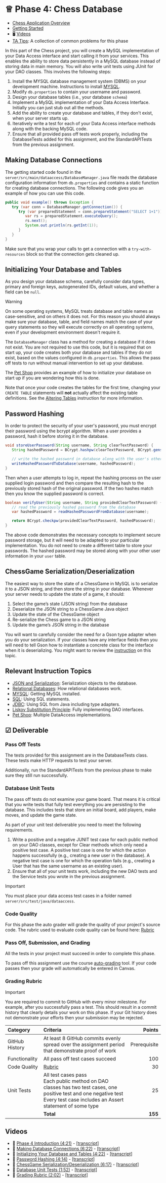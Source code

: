 # ♕ Phase 4: Chess Database

- [Chess Application Overview](../chess.md)
- [Getting Started](getting-started.md)
- 🖥️ [Videos](#videos)
- [TA Tips](../../instruction/chess-tips/chess-tips.md#phase-4---database): A collection of common problems for this phase

In this part of the Chess project, you will create a MySQL implementation of your Data Access interface and start calling it from your services. This enables the ability to store data persistently in a MySQL database instead of storing data in main memory. You will also write unit tests using JUnit for your DAO classes. This involves the following steps:

1. Install the MYSQL database management system (DBMS) on your development machine. Instructions to install [MYSQL](../../instruction/mysql/mysql.md).
1. Modify `db.properties` to contain your username and password.
1. Design your database tables (i.e., your database `schema`)
1. Implement a MySQL implementation of your Data Access Interface. Initially you can just stub out all the methods.
1. Add the ability to create your database and tables, if they don't exist, when your server starts up.
1. Iteratively write a test for each of your Data Access interface methods along with the backing MySQL code.
1. Ensure that all provided pass off tests work properly, including the DatabaseTests added for this assignment, and the StandardAPITests from the previous assignment.

## Making Database Connections

The getting started code found in the `server/src/main/dataaccess/DatabaseManager.java` file reads the database configuration information from `db.properties` and contains a static function for creating database connections. The following code gives you an example of how you can use this code.

```java
public void example() throws Exception {
   try (var conn = DatabaseManager.getConnection()) {
      try (var preparedStatement = conn.prepareStatement("SELECT 1+1")) {
         var rs = preparedStatement.executeQuery();
         rs.next();
         System.out.println(rs.getInt(1));
      }
   }
}
```

Make sure that you wrap your calls to get a connection with a `try-with-resources` block so that the connection gets cleaned up.

## Initializing Your Database and Tables

As you design your database schema, carefully consider data types, primary and foreign keys, autogenerated IDs, default values, and whether a field can be `null`.

> [!WARNING]
>
> On some operating systems, MySQL treats database and table names as case-sensitive, and on others it does not. For this reason you should always make sure your database, table, and field names match the case of your query statements so they will execute correctly on all operating systems, even if your development environment doesn't require it.

The `DatabaseManager` class has a method for creating a database if it does not exist. You are not required to use this code, but it is required that on start up, your code creates both your database and tables if they do not exist, based on the values configured in `db.properties`. This allows the pass off tests to run without manual intervention to set up your database.

The [Pet Shop](../../petshop/server/src/main/dataaccess/MySqlDataAccess.java) provides an example of how to initialize your database on start up if you are wondering how this is done.

Note that once your code creates the tables for the first time, changing your `CREATE TABLE` statements will **not** actually affect the existing table definitions. See the [Altering Tables](../../instruction/db-sql/db-sql.md#altering-tables) instruction for more information.

## Password Hashing

In order to protect the security of your user's password, you must encrypt their password using the bcrypt algorithm. When a user provides a password, hash it before storing it in the database.

```java
void storeUserPassword(String username, String clearTextPassword) {
   String hashedPassword = BCrypt.hashpw(clearTextPassword, BCrypt.gensalt());

   // write the hashed password in database along with the user's other information
   writeHashedPasswordToDatabase(username, hashedPassword);
}
```

Then when a user attempts to log in, repeat the hashing process on the user supplied login password and then compare the resulting hash to the previously stored hash of the original password. If the two hashes match then you know the supplied password is correct.

```java
boolean verifyUser(String username, String providedClearTextPassword) {
   // read the previously hashed password from the database
   var hashedPassword = readHashedPasswordFromDatabase(username);

   return BCrypt.checkpw(providedClearTextPassword, hashedPassword);
}
```

The above code demonstrates the necessary concepts to implement secure password storage, but it will need to be adapted to your particular implementation. You do not need to create a different table to store your passwords. The hashed password may be stored along with your other user information in your `user` table.

## ChessGame Serialization/Deserialization

The easiest way to store the state of a ChessGame in MySQL is to serialize it to a JSON string, and then store the string in your database. Whenever your server needs to update the state of a game, it should:

1. Select the game’s state (JSON string) from the database
2. Deserialize the JSON string to a ChessGame Java object
3. Update the state of the ChessGame object
4. Re-serialize the Chess game to a JSON string
5. Update the game’s JSON string in the database

You will want to carefully consider the need for a Gson type adapter when you do your serialization. If your classes have any interface fields then you will need to tell Gson how to instantiate a concrete class for the interface when it is deserializing. You might want to review the [instruction](../../instruction/db-jdbc/db-jdbc.md) on this topic.

## Relevant Instruction Topics

- [JSON and Serialization](../../instruction/json/json.md): Serialization objects to the database.
- [Relational Databases](../../instruction/db-model/db-model.md): How relational databases work.
- [MYSQL](../../instruction/mysql/mysql.md): Getting MySQL installed.
- [SQL](../../instruction/db-sql/db-sql.md): Using SQL statements.
- [JDBC](../../instruction/db-jdbc/db-jdbc.md): Using SQL from Java including type adapters.
- [Liskov Substitution Principle](../../instruction/design-principles/design-principles.md#liskov-substitution-principle): Fully implementing DAO interfaces.
- [Pet Shop](../../petshop/petshop.md): Multiple DataAccess implementations.

## ☑ Deliverable

### Pass Off Tests

The tests provided for this assignment are in the DatabaseTests class. These tests make HTTP requests to test your server.

Additionally, run the StandardAPITests from the previous phase to make sure they still run successfully.

### Database Unit Tests

The pass off tests do not examine your game board. That means it is critical that you write tests that fully test everything you are persisting to the database. This includes tests that store an initial board, add players, make moves, and update the game state.

As part of your unit test deliverable you need to meet the following requirements.

1. Write a positive and a negative JUNIT test case for each public method on your DAO classes, except for Clear methods which only need a positive test case. A positive test case is one for which the action happens successfully (e.g., creating a new user in the database). A negative test case is one for which the operation fails (e.g., creating a User that has the same username as an existing user).
1. Ensure that all of your unit tests work, including the new DAO tests and the Service tests you wrote in the previous assignment.

> [!IMPORTANT]
>
> You must place your data access test cases in a folder named `server/src/test/java/dataaccess`.

### Code Quality

For this phase the auto grader will grade the quality of your project's source code. The rubric used to evaluate code quality can be found here: [Rubric](../code-quality-rubric.md)

### Pass Off, Submission, and Grading

All the tests in your project must succeed in order to complete this phase.

To pass off this assignment use the course [auto-grading](https://cs240.click/) tool. If your code passes then your grade will automatically be entered in Canvas.

### Grading Rubric

> [!IMPORTANT]
>
> You are required to commit to GitHub with every minor milestone. For example, after you successfully pass a test. This should result in a commit history that clearly details your work on this phase. If your Git history does not demonstrate your efforts then your submission may be rejected.

| Category       | Criteria                                                                                                                                                                            |       Points |
| :------------- | :---------------------------------------------------------------------------------------------------------------------------------------------------------------------------------- | -----------: |
| GitHub History | At least 8 GitHub commits evenly spread over the assignment period that demonstrate proof of work                                                                                   | Prerequisite |
| Functionality  | All pass off test cases succeed                                                                                                                                                     |          100 |
| Code Quality   | [Rubric](../code-quality-rubric.md)                                                                                                                                                 |           30 |
| Unit Tests     | All test cases pass<br/>Each public method on DAO classes has two test cases, one positive test and one negative test<br/>Every test case includes an Assert statement of some type |           25 |
|                | **Total**                                                                                                                                                                           |      **155** |

## Videos

- 🎥 [Phase 4 Introduction (4:21)](https://byu.hosted.panopto.com/Panopto/Pages/Viewer.aspx?id=1d2253eb-f42c-4091-8d6f-b19301573278) - [[transcript]](https://github.com/user-attachments/files/17707032/CS_240_Chess_Phase_4_Transcript.pdf)
- 🎥 [Making Database Connections (6:22)](https://byu.hosted.panopto.com/Panopto/Pages/Viewer.aspx?id=9eb42a5d-6770-4d1a-a3ab-b1930158f0d3) - [[transcript]](https://github.com/user-attachments/files/17707047/CS_240_Making_Database_Connections_Transcript.pdf)
- 🎥 [Initializing Your Database and Tables (4:22)](https://byu.hosted.panopto.com/Panopto/Pages/Viewer.aspx?id=953900dc-0b8e-4ed8-a732-b193015b7e64) - [[transcript]](https://github.com/user-attachments/files/17707074/CS_240_Initializing_Your_Database_and_Tables_Transcript.pdf)
- 🎥 [Password Hashing (4:14)](https://byu.hosted.panopto.com/Panopto/Pages/Viewer.aspx?id=671b0db7-323b-4bec-b0b7-b193015cf733) - [[transcript]](https://github.com/user-attachments/files/17707082/CS_240_Password_Hashing_Transcript.pdf)
- 🎥 [ChessGame Serialization/Deserialization (6:17)](https://byu.hosted.panopto.com/Panopto/Pages/Viewer.aspx?id=5b9f4b5e-a3ae-442f-a311-b193015f1b34) - [[transcript]](https://github.com/user-attachments/files/17707104/CS_240_ChessGame_Serialization_Deserialization_Transcript.pdf)
- 🎥 [Database Unit Tests (1:52)](https://byu.hosted.panopto.com/Panopto/Pages/Viewer.aspx?id=ab5a02c1-bf04-4514-afc0-b19301611d40) - [[transcript]](https://github.com/user-attachments/files/17707118/CS_240_Database_Unit_Tests_Transcript.pdf)
- 🎥 [Grading Rubric (2:02)](https://byu.hosted.panopto.com/Panopto/Pages/Viewer.aspx?id=1b8d4c3b-1e76-4474-9007-b19301620058) - [[transcript]](https://github.com/user-attachments/files/17707133/CS_240_Grading_Rubric_Transcript.pdf)
